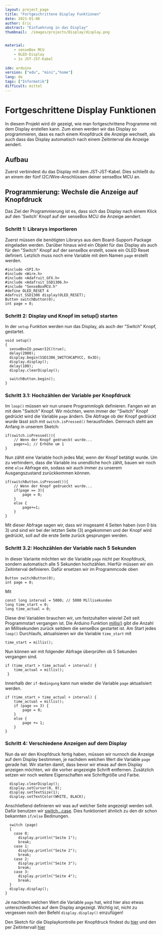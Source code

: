 ```yaml
---
layout: project_page
title: "Fortgeschrittene Display Funktionen"
date: 2021-01-06
author: Eric
abstract: "Einfuehrung in das Display"
thumbnail:  /images/projects/Display/display.png


material:
    - senseBox MCU
    - OLED-Display
    - 1x JST-JST-Kabel
    
ide: arduino
version: ["edu", "mini","home"]    
lang: de
tags: ["Informatik"]
difficult: mittel
---
```

<head><title>Fortgeschrittene Display Funktionen</title></head>

# Fortgeschrittene Display Funktionen
In diesem Projekt wird dir gezeigt, wie man fortgeschrittene Programme mit dem Display erstellen kann. Zum einen werden wir das Display so programmieren, dass es nach einem Knopfdruck die Anzeige wechselt, als auch dass das Display automatisch nach einem Zeitinterval die Anzeige aendert.


## Aufbau
Zuerst verbindest du das Display mit dem JST-JST-Kabel. Dies schließt du an einem der fünf I2C/Wire-Anschlüssen deiner senseBox MCU an. 


## Programmierung: Wechsle die Anzeige auf Knopfdruck

Das Ziel der Programmierung ist es, dass sich das Display nach einem Klick auf den 'Switch' Knopf auf der senseBox MCU die Anzeige aendert.

### Schritt 1: Librarys importieren
Zuerst müssen die benötigten Librarys aus dem Board-Support-Package eingeladen werden. Darüber hinaus wird ein Objekt für das Display als auch für den "Switch" Knopf auf der senseBox erstellt, sowie ein OLED Reset definiert. Letzlich muss noch eine Variable mit dem Namen `page` erstellt werden.
```arduino
#include <SPI.h>
#include <Wire.h>
#include <Adafruit_GFX.h>
#include <Adafruit_SSD1306.h>
#include "SenseBoxMCU.h"
#define OLED_RESET 4
Adafruit_SSD1306 display(OLED_RESET);
Button switchButton(0);
int page = 0;
```


### Schritt 2: Display und Knopf im setup() starten
In der `setup` Funktion werden nun das Display, als auch der "Switch" Knopf, gestartet. 
```arduino
void setup()
{
  senseBoxIO.powerI2C(true);
  delay(2000);
  display.begin(SSD1306_SWITCHCAPVCC, 0x3D);
  display.display();
  delay(100);
  display.clearDisplay();

  switchButton.begin();
}
```

### Schritt 3.1: Hochzählen der Variable per Knopfdruck
Im `loop()` müssen wir nun unsere Programmlogik definieren. Fangen wir an mit dem "Switch" Knopf. Wir möchten, wenn immer der "Switch" Knopf gedrückt wird die Variable `page` ändern. Die Abfrage ob der Knopf gedrückt wurde lässt sich mit `switch.isPressed()` herausfinden. Demnach steht am Anfang in unserem Sketch:
```arduino
if(switch.isPressed()){
    // Wenn der Knopf gedrueckt wurde...
    page+=1; // Erhöhe um 1 
}
```
Nun zählt eine Variable hoch jedes Mal, wenn der Knopf betätigt wurde. Um zu verhindern, dass die Variable ins unendliche hoch zählt, bauen wir noch eine `else` Abfrage ein, sodass wir auch immer zu unserem Ausgangszustand zurückkommen können. 
```arduino
if(switchButton.isPressed()){
    // Wenn der Knopf gedrueckt wurde...
    if(page == 3){
        page = 0;
    }
    else {
        page+=1;
    }
}
```
Mit dieser Abfrage sagen wir, dass wir insgesamt 4 Seiten haben (von 0 bis 3) und sind wir bei der letzten Seite (3) angekommen und der Knopf wird gedrückt, soll auf die erste Seite zurück gesprungen werden. 

### Schritt 3.2: Hochzählen der Variable nach 5 Sekunden
In dieser Variante möchten wir die Variable `page` nicht per Knopfdruck, sondern automatisch alle 5 Sekunden hochzählen. 
Hierfür müssen wir ein Zeitinterval definieren.
Dafür ersetzen wir im Programmcode oben
```arduino
Button switchButton(0);
int page = 0;
```
Mit 
```arduino 
const long interval = 5000; // 5000 Millisekunden 
long time_start = 0;
long time_actual = 0;
```
Diese drei Variablen brauchen wir, um festzuhalten wieviel Zeit seit Programmstart vergangen ist. Die Arduino Funktion [millis()](https://www.arduino.cc/reference/de/language/functions/time/millis/) gibt die Anzahl an Millisekunden zurück seitdem die senseBox gestartet ist. 
Am Start jedes `loop()` Durchlaufs, aktualisieren wir die Variable `time_start` mit
```arduino
time_start = millis();
```
Nun können wir mit folgender Abfrage überprüfen ob 5 Sekunden vergangen sind. 
```arduino 
if (time_start > time_actual + interval) {
    time_actual = millis();
 }
``` 
Innerhalb der `if-Bedingung` kann nun wieder die Variable `page` aktualisiert werden.

```arduino
if (time_start > time_actual + interval) {
    time_actual = millis();
    if (page == 3) {
        page = 0;
    }
    else {
        page += 1;
    }
}
``` 
### Schritt 4: Verschiedene Anzeigen auf dem Display
Nun da wir den Knopfdruck fertig haben, müssen wir nurnoch die Anzeige auf dem Display bestimmen, je nachdem welchen Wert die Variable `page` gerade hat. 
Wir starten damit, dass bevor wir etwas auf dem Display anzeigen möchten, wir die vorher angezeigte Schrift entfernen. Zusätzlich setzen wir noch weitere Eigenschaften wie Schriftgröße und Farbe. 
```arduino
  display.clearDisplay();
  display.setCursor(0, 0);
  display.setTextSize(1);
  display.setTextColor(WHITE, BLACK);
```
Anschließend definieren wir was auf welcher Seite angezeigt werden soll. Dafür benutzen wir [switch...case](https://www.arduino.cc/reference/en/language/structure/control-structure/switchcase/). Dies funktioniert ähnlich zu den dir schon bekannten `if/else` Bedinungen. 
```arduino
  switch (page)
  {
    case 0:
      display.println("Seite 1");
      break;
    case 1:
      display.println("Seite 2");
      break;
    case 2:
      display.println("Seite 3");
      break;
    case 3:
      display.println("Seite 4");
      break;
  }
  display.display();
}
```
Je nachdem welchen Wert die Variable `page` hat, wird hier also etwas unterschiedliches auf dem Display angezeigt. Wichtig ist, nicht zu vergessen noch den Befehl `display.display()` einzufügen! 

Den Sketch für die Displaykontrolle per Knopfdruck findest du [hier](https://gist.github.com/Thiemann96/f112b202a72ea3b1ab5e72938934da52) und den per Zeitintervall [hier](https://gist.github.com/Thiemann96/3ce8536a5c8629a0a91cf016505957cc)

